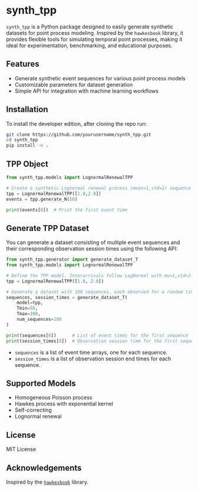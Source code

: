 # synth_tpp

`synth_tpp` is a Python package designed to easily generate synthetic datasets for point process modeling. Inspired by the `hawkesbook` library, it provides flexible tools for simulating temporal point processes, making it ideal for experimentation, benchmarking, and educational purposes.

## Features

- Generate synthetic event sequences for various point process models
- Customizable parameters for dataset generation
- Simple API for integration with machine learning workflows

## Installation
To install the developer edition, after cloning the repo run:

```bash
git clone https://github.com/yourusername/synth_tpp.git
cd synth_tpp
pip install -e .
```

## TPP Object

```python
from synth_tpp.models import LognormalRenewalTPP

# Create a synthetic Lognormal renewal process (mean=1,std=2) sequence with 50 events
tpp = LognormalRenewalTPP([1.0,2.0])
events = tpp.generate_N(50)

print(events[0])  # Print the first event time
```

## Generate TPP Dataset

You can generate a dataset consisting of multiple event sequences and their corresponding observation session times using the following API:

```python
from synth_tpp.generator import generate_dataset_T
from synth_tpp.models import LognormalRenewalTPP

# Define the TPP model. Interarrivals follow LogNormal with mu=1,std=2
tpp = LognormalRenewalTPP([1.0, 2.0])

# Generate a dataset with 100 sequences, each observed for a random time of (50,100)
sequences, session_times = generate_dataset_T(
    model=tpp,
    Tmin=50,
    Tmax=100,
    num_sequences=100
)

print(sequences[0])      # List of event times for the first sequence
print(session_times[0])  # Observation session time for the first sequence
```

- `sequences` is a list of event time arrays, one for each sequence.
- `session_times` is a list of observation session end times for each sequence.

## Supported Models

- Homogeneous Poisson process
- Hawkes process with exponential kernel
- Self-correcting
- Lognormal renewal

## License

MIT License

## Acknowledgements

Inspired by the [`hawkesbook`](https://github.com/hawkesbook/hawkesbook) library.